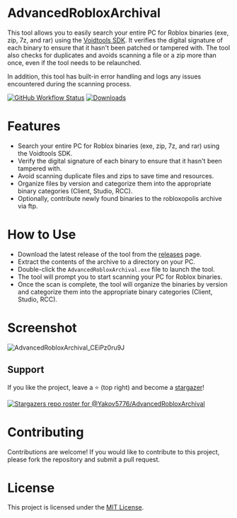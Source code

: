 # AdvancedRobloxArchival

This tool allows you to easily search your entire PC for Roblox binaries (exe, zip, 7z, and rar) using the [Voidtools SDK](https://www.voidtools.com/). It verifies the digital signature of each binary to ensure that it hasn't been patched or tampered with. The tool also checks for duplicates and avoids scanning a file or a zip more than once, even if the tool needs to be relaunched.

In addition, this tool has built-in error handling and logs any issues encountered during the scanning process.

[![GitHub Workflow Status](https://img.shields.io/github/actions/workflow/status/Yakov5776/AdvancedRobloxArchival/dotnet.yml?branch=master&label=Build&cacheSeconds=3600)](https://github.com/Yakov5776/AdvancedRobloxArchival/actions/workflows/dotnet.yml)
[![Downloads](https://img.shields.io/github/downloads/Yakov5776/AdvancedRobloxArchival/total?label=Downloads&cacheSeconds=3600)](https://github.com/Yakov5776/AdvancedRobloxArchival/releases/latest)

# Features

- Search your entire PC for Roblox binaries (exe, zip, 7z, and rar) using the Voidtools SDK.
- Verify the digital signature of each binary to ensure that it hasn't been tampered with.
- Avoid scanning duplicate files and zips to save time and resources.
- Organize files by version and categorize them into the appropriate binary categories (Client, Studio, RCC).
- Optionally, contribute newly found binaries to the robloxopolis archive via ftp.

# How to Use

- Download the latest release of the tool from the [releases](https://github.com/Yakov5776/AdvancedRobloxArchival/releases/latest) page.
- Extract the contents of the archive to a directory on your PC.
- Double-click the `AdvancedRobloxArchival.exe` file to launch the tool.
- The tool will prompt you to start scanning your PC for Roblox binaries.
- Once the scan is complete, the tool will organize the binaries by version and categorize them into the appropriate binary categories (Client, Studio, RCC).

# Screenshot
![AdvancedRobloxArchival_CEiPz0ru9J](https://user-images.githubusercontent.com/28637006/229326347-feb372df-fee0-4111-816d-b3f0142a05e4.png)

## Support

If you like the project, leave a :star: (top right) and become a [stargazer](https://github.com/Yakov5776/AdvancedRobloxArchival/stargazers)!

[![Stargazers repo roster for @Yakov5776/AdvancedRobloxArchival](https://reporoster.com/stars/dark/Yakov5776/AdvancedRobloxArchival)](https://github.com/Yakov5776/AdvancedRobloxArchival/stargazers)

# Contributing

Contributions are welcome! If you would like to contribute to this project, please fork the repository and submit a pull request.

# License

This project is licensed under the [MIT License](/LICENSE).
